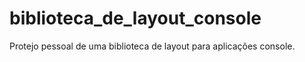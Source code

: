 # biblioteca_de_layout_console
Protejo pessoal de uma biblioteca de layout para aplicações console. 
